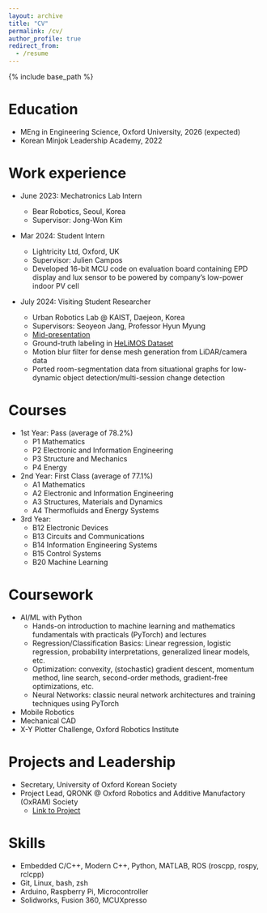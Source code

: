 ```yaml
---
layout: archive
title: "CV"
permalink: /cv/
author_profile: true
redirect_from:
  - /resume
---
```


{% include base_path %}

Education
======
* MEng in Engineering Science, Oxford University, 2026 (expected)
* Korean Minjok Leadership Academy, 2022

Work experience
======
* June 2023: Mechatronics Lab Intern
  * Bear Robotics, Seoul, Korea
  * Supervisor: Jong-Won Kim

* Mar 2024: Student Intern
  * Lightricity Ltd, Oxford, UK
  * Supervisor: Julien Campos 
  *	Developed 16-bit MCU code on evaluation board containing EPD display and lux sensor to be powered by company’s low-power indoor PV cell 

* July 2024: Visiting Student Researcher
  * Urban Robotics Lab @ KAIST, Daejeon, Korea
  * Supervisors: Seoyeon Jang, Professor Hyun Myung
  * [Mid-presentation](files/VSRPresentation.pdf)
  * Ground-truth labeling in [HeLiMOS Dataset](https://sites.google.com/view/helimos)
  * Motion blur filter for dense mesh generation from LiDAR/camera data
  * Ported room-segmentation data from situational graphs for low-dynamic object detection/multi-session change detection

Courses
======
* 1st Year: Pass (average of 78.2%)
  * P1 Mathematics
  * P2 Electronic and Information Engineering
  * P3 Structure and Mechanics
  * P4 Energy
* 2nd Year: First Class (average of 77.1%)
  * A1 Mathematics
  * A2 Electronic and Information Engineering
  * A3 Structures, Materials and Dynamics
  * A4 Thermofluids and Energy Systems
* 3rd Year:
  * B12 Electronic Devices
  * B13 Circuits and Communications
  * B14 Information Engineering Systems
  * B15 Control Systems
  * B20 Machine Learning

Coursework
======
* AI/ML with Python
  * Hands-on introduction to machine learning and mathematics fundamentals with practicals (PyTorch) and lectures
  * Regression/Classification Basics: Linear regression, logistic regression, probability interpretations, generalized linear models, etc.
  * Optimization: convexity, (stochastic) gradient descent, momentum method, line search, second-order methods, gradient-free optimizations, etc.
  * Neural Networks: classic neural network architectures and training techniques using PyTorch
* Mobile Robotics
* Mechanical CAD
* X-Y Plotter Challenge, Oxford Robotics Institute

Projects and Leadership
======
* Secretary, University of Oxford Korean Society
* Project Lead, QRONK @ Oxford Robotics and Additive Manufactory (OxRAM) Society
  * [Link to Project](https://github.com/QronkOxford/Qronk)

Skills
======
* Embedded C/C++, Modern C++, Python, MATLAB, ROS (roscpp, rospy, rclcpp) 
* Git, Linux, bash, zsh 
* Arduino, Raspberry Pi, Microcontroller
* Solidworks, Fusion 360, MCUXpresso